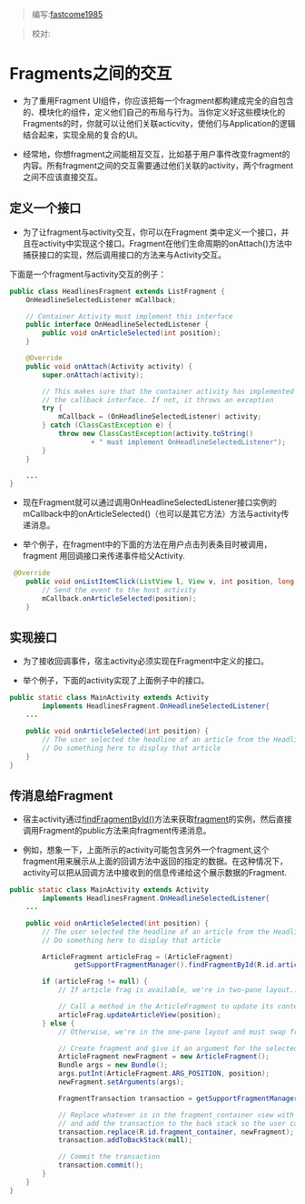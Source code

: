> 编写:[fastcome1985](https://github.com/fastcome1985)

> 校对:

# Fragments之间的交互

* 为了重用Fragment UI组件，你应该把每一个fragment都构建成完全的自包含的、模块化的组件，定义他们自己的布局与行为。当你定义好这些模块化的Fragments的时，你就可以让他们关联acticvity，使他们与Application的逻辑结合起来，实现全局的复合的UI。

* 经常地，你想fragment之间能相互交互，比如基于用户事件改变fragment的内容。所有fragment之间的交互需要通过他们关联的activity，两个fragment之间不应该直接交互。

## 定义一个接口

* 为了让fragment与activity交互，你可以在Fragment 类中定义一个接口，并且在activity中实现这个接口。Fragment在他们生命周期的onAttach()方法中捕获接口的实现，然后调用接口的方法来与Activity交互。

下面是一个fragment与activity交互的例子：

```java
public class HeadlinesFragment extends ListFragment {
    OnHeadlineSelectedListener mCallback;

    // Container Activity must implement this interface
    public interface OnHeadlineSelectedListener {
        public void onArticleSelected(int position);
    }

    @Override
    public void onAttach(Activity activity) {
        super.onAttach(activity);

        // This makes sure that the container activity has implemented
        // the callback interface. If not, it throws an exception
        try {
            mCallback = (OnHeadlineSelectedListener) activity;
        } catch (ClassCastException e) {
            throw new ClassCastException(activity.toString()
                    + " must implement OnHeadlineSelectedListener");
        }
    }

    ...
}
```

* 现在Fragment就可以通过调用OnHeadlineSelectedListener接口实例的mCallback中的onArticleSelected()（也可以是其它方法）方法与activity传递消息。

* 举个例子，在fragment中的下面的方法在用户点击列表条目时被调用，fragment 用回调接口来传递事件给父Activity.

```java
 @Override
    public void onListItemClick(ListView l, View v, int position, long id) {
        // Send the event to the host activity
        mCallback.onArticleSelected(position);
    }
```

## 实现接口

* 为了接收回调事件，宿主activity必须实现在Fragment中定义的接口。

* 举个例子，下面的activity实现了上面例子中的接口。

```java
public static class MainActivity extends Activity
        implements HeadlinesFragment.OnHeadlineSelectedListener{
    ...

    public void onArticleSelected(int position) {
        // The user selected the headline of an article from the HeadlinesFragment
        // Do something here to display that article
    }
}
```


## 传消息给Fragment

* 宿主activity通过[findFragmentById()](developer.android.com/reference/android/support/v4/app/FragmentManager.html#findFragmentById(int))方法来获取[fragment](developer.android.com/reference/android/support/v4/app/Fragment.html)的实例，然后直接调用Fragment的public方法来向fragment传递消息。


* 例如，想象一下，上面所示的activity可能包含另外一个fragment,这个fragment用来展示从上面的回调方法中返回的指定的数据。在这种情况下，activity可以把从回调方法中接收到的信息传递给这个展示数据的Fragment.


```java
public static class MainActivity extends Activity
        implements HeadlinesFragment.OnHeadlineSelectedListener{
    ...

    public void onArticleSelected(int position) {
        // The user selected the headline of an article from the HeadlinesFragment
        // Do something here to display that article

        ArticleFragment articleFrag = (ArticleFragment)
                getSupportFragmentManager().findFragmentById(R.id.article_fragment);

        if (articleFrag != null) {
            // If article frag is available, we're in two-pane layout...

            // Call a method in the ArticleFragment to update its content
            articleFrag.updateArticleView(position);
        } else {
            // Otherwise, we're in the one-pane layout and must swap frags...

            // Create fragment and give it an argument for the selected article
            ArticleFragment newFragment = new ArticleFragment();
            Bundle args = new Bundle();
            args.putInt(ArticleFragment.ARG_POSITION, position);
            newFragment.setArguments(args);

            FragmentTransaction transaction = getSupportFragmentManager().beginTransaction();

            // Replace whatever is in the fragment_container view with this fragment,
            // and add the transaction to the back stack so the user can navigate back
            transaction.replace(R.id.fragment_container, newFragment);
            transaction.addToBackStack(null);

            // Commit the transaction
            transaction.commit();
        }
    }
}
```
